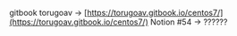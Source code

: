 gitbook torugoav ->  [https://torugoav.gitbook.io/centos7/](https://torugoav.gitbook.io/centos7/)
Notion #54    ->    ??????
